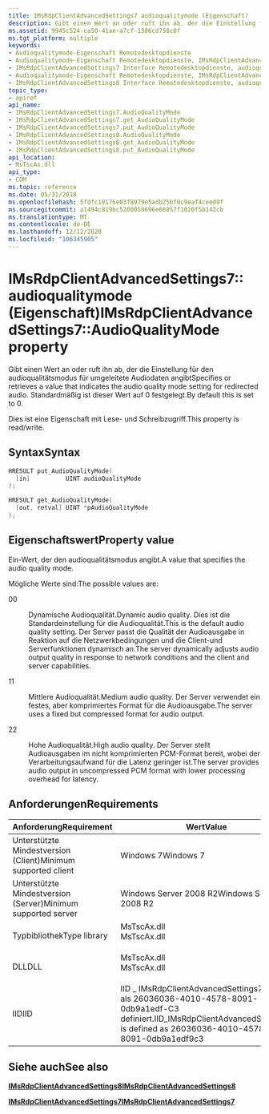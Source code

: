 ```yaml
---
title: IMsRdpClientAdvancedSettings7 audioqualitymode (Eigenschaft)
description: Gibt einen Wert an oder ruft ihn ab, der die Einstellung für den audioqualitätsmodus für umgeleitete Audiodaten angibt Standardmäßig ist dieser Wert auf 0 festgelegt.
ms.assetid: 9945c524-ca50-41ae-a7cf-1386cd758c0f
ms.tgt_platform: multiple
keywords:
- Audioqualitymode-Eigenschaft Remotedesktopdienste
- Audioqualitymode-Eigenschaft Remotedesktopdienste, IMsRdpClientAdvancedSettings7-Schnittstelle
- IMsRdpClientAdvancedSettings7 Interface Remotedesktopdienste, audioqualitymode-Eigenschaft
- Audioqualitymode-Eigenschaft Remotedesktopdienste, IMsRdpClientAdvancedSettings8-Schnittstelle
- IMsRdpClientAdvancedSettings8 Interface Remotedesktopdienste, audioqualitymode-Eigenschaft
topic_type:
- apiref
api_name:
- IMsRdpClientAdvancedSettings7.AudioQualityMode
- IMsRdpClientAdvancedSettings7.get_AudioQualityMode
- IMsRdpClientAdvancedSettings7.put_AudioQualityMode
- IMsRdpClientAdvancedSettings8.AudioQualityMode
- IMsRdpClientAdvancedSettings8.get_AudioQualityMode
- IMsRdpClientAdvancedSettings8.put_AudioQualityMode
api_location:
- MsTscAx.dll
api_type:
- COM
ms.topic: reference
ms.date: 05/31/2018
ms.openlocfilehash: 5fdfc19176e03f8979e5adb25bf0c9eaf4ceed9f
ms.sourcegitcommit: a1494c819bc5200050696e66057f1020f5b142cb
ms.translationtype: MT
ms.contentlocale: de-DE
ms.lasthandoff: 12/12/2020
ms.locfileid: "106345905"
---
```

# <a name="imsrdpclientadvancedsettings7audioqualitymode-property"></a><span data-ttu-id="95b32-109">IMsRdpClientAdvancedSettings7:: audioqualitymode (Eigenschaft)</span><span class="sxs-lookup"><span data-stu-id="95b32-109">IMsRdpClientAdvancedSettings7::AudioQualityMode property</span></span>

<span data-ttu-id="95b32-110">Gibt einen Wert an oder ruft ihn ab, der die Einstellung für den audioqualitätsmodus für umgeleitete Audiodaten angibt</span><span class="sxs-lookup"><span data-stu-id="95b32-110">Specifies or retrieves a value that indicates the audio quality mode setting for redirected audio.</span></span> <span data-ttu-id="95b32-111">Standardmäßig ist dieser Wert auf 0 festgelegt.</span><span class="sxs-lookup"><span data-stu-id="95b32-111">By default this is set to 0.</span></span>

<span data-ttu-id="95b32-112">Dies ist eine Eigenschaft mit Lese- und Schreibzugriff.</span><span class="sxs-lookup"><span data-stu-id="95b32-112">This property is read/write.</span></span>

## <a name="syntax"></a><span data-ttu-id="95b32-113">Syntax</span><span class="sxs-lookup"><span data-stu-id="95b32-113">Syntax</span></span>


```C++
HRESULT put_AudioQualityMode(
  [in]          UINT audioQualityMode
);

HRESULT get_AudioQualityMode(
  [out, retval] UINT *pAudioQualityMode
);
```



## <a name="property-value"></a><span data-ttu-id="95b32-114">Eigenschaftswert</span><span class="sxs-lookup"><span data-stu-id="95b32-114">Property value</span></span>

<span data-ttu-id="95b32-115">Ein-Wert, der den audioqualitätsmodus angibt.</span><span class="sxs-lookup"><span data-stu-id="95b32-115">A value that specifies the audio quality mode.</span></span>

<span data-ttu-id="95b32-116">Mögliche Werte sind:</span><span class="sxs-lookup"><span data-stu-id="95b32-116">The possible values are:</span></span>

<dt>

<span data-ttu-id="95b32-117">0</span><span class="sxs-lookup"><span data-stu-id="95b32-117">0</span></span>
</dt> <dd>

<span data-ttu-id="95b32-118">Dynamische Audioqualität.</span><span class="sxs-lookup"><span data-stu-id="95b32-118">Dynamic audio quality.</span></span> <span data-ttu-id="95b32-119">Dies ist die Standardeinstellung für die Audioqualität.</span><span class="sxs-lookup"><span data-stu-id="95b32-119">This is the default audio quality setting.</span></span> <span data-ttu-id="95b32-120">Der Server passt die Qualität der Audioausgabe in Reaktion auf die Netzwerkbedingungen und die Client-und Serverfunktionen dynamisch an.</span><span class="sxs-lookup"><span data-stu-id="95b32-120">The server dynamically adjusts audio output quality in response to network conditions and the client and server capabilities.</span></span>

</dd> <dt>

<span data-ttu-id="95b32-121">1</span><span class="sxs-lookup"><span data-stu-id="95b32-121">1</span></span>
</dt> <dd>

<span data-ttu-id="95b32-122">Mittlere Audioqualität.</span><span class="sxs-lookup"><span data-stu-id="95b32-122">Medium audio quality.</span></span> <span data-ttu-id="95b32-123">Der Server verwendet ein festes, aber komprimiertes Format für die Audioausgabe.</span><span class="sxs-lookup"><span data-stu-id="95b32-123">The server uses a fixed but compressed format for audio output.</span></span>

</dd> <dt>

<span data-ttu-id="95b32-124">2</span><span class="sxs-lookup"><span data-stu-id="95b32-124">2</span></span>
</dt> <dd>

<span data-ttu-id="95b32-125">Hohe Audioqualität.</span><span class="sxs-lookup"><span data-stu-id="95b32-125">High audio quality.</span></span> <span data-ttu-id="95b32-126">Der Server stellt Audioausgaben im nicht komprimierten PCM-Format bereit, wobei der Verarbeitungsaufwand für die Latenz geringer ist.</span><span class="sxs-lookup"><span data-stu-id="95b32-126">The server provides audio output in uncompressed PCM format with lower processing overhead for latency.</span></span>

</dd> </dl>

## <a name="requirements"></a><span data-ttu-id="95b32-127">Anforderungen</span><span class="sxs-lookup"><span data-stu-id="95b32-127">Requirements</span></span>



| <span data-ttu-id="95b32-128">Anforderung</span><span class="sxs-lookup"><span data-stu-id="95b32-128">Requirement</span></span> | <span data-ttu-id="95b32-129">Wert</span><span class="sxs-lookup"><span data-stu-id="95b32-129">Value</span></span> |
|-------------------------------------|--------------------------------------------------------------------------------------------------|
| <span data-ttu-id="95b32-130">Unterstützte Mindestversion (Client)</span><span class="sxs-lookup"><span data-stu-id="95b32-130">Minimum supported client</span></span><br/> | <span data-ttu-id="95b32-131">Windows 7</span><span class="sxs-lookup"><span data-stu-id="95b32-131">Windows 7</span></span><br/>                                                                             |
| <span data-ttu-id="95b32-132">Unterstützte Mindestversion (Server)</span><span class="sxs-lookup"><span data-stu-id="95b32-132">Minimum supported server</span></span><br/> | <span data-ttu-id="95b32-133">Windows Server 2008 R2</span><span class="sxs-lookup"><span data-stu-id="95b32-133">Windows Server 2008 R2</span></span><br/>                                                                |
| <span data-ttu-id="95b32-134">Typbibliothek</span><span class="sxs-lookup"><span data-stu-id="95b32-134">Type library</span></span><br/>             | <dl> <span data-ttu-id="95b32-135"><dt>MsTscAx.dll</dt></span><span class="sxs-lookup"><span data-stu-id="95b32-135"><dt>MsTscAx.dll</dt></span></span> </dl>           |
| <span data-ttu-id="95b32-136">DLL</span><span class="sxs-lookup"><span data-stu-id="95b32-136">DLL</span></span><br/>                      | <dl> <span data-ttu-id="95b32-137"><dt>MsTscAx.dll</dt></span><span class="sxs-lookup"><span data-stu-id="95b32-137"><dt>MsTscAx.dll</dt></span></span> </dl>           |
| <span data-ttu-id="95b32-138">IID</span><span class="sxs-lookup"><span data-stu-id="95b32-138">IID</span></span><br/>                      | <span data-ttu-id="95b32-139">IID \_ IMsRdpClientAdvancedSettings7 wird als 26036036-4010-4578-8091-0db9a1edf-C3 definiert.</span><span class="sxs-lookup"><span data-stu-id="95b32-139">IID\_IMsRdpClientAdvancedSettings7 is defined as 26036036-4010-4578-8091-0db9a1edf9c3</span></span><br/> |



## <a name="see-also"></a><span data-ttu-id="95b32-140">Siehe auch</span><span class="sxs-lookup"><span data-stu-id="95b32-140">See also</span></span>

<dl> <dt>

[<span data-ttu-id="95b32-141">**IMsRdpClientAdvancedSettings8**</span><span class="sxs-lookup"><span data-stu-id="95b32-141">**IMsRdpClientAdvancedSettings8**</span></span>](imsrdpclientadvancedsettings8.md)
</dt> <dt>

[<span data-ttu-id="95b32-142">**IMsRdpClientAdvancedSettings7**</span><span class="sxs-lookup"><span data-stu-id="95b32-142">**IMsRdpClientAdvancedSettings7**</span></span>](imsrdpclientadvancedsettings7.md)
</dt> </dl>

 

 





